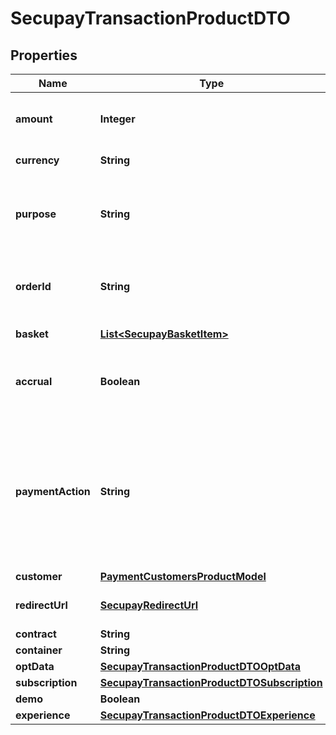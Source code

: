 
# SecupayTransactionProductDTO

## Properties
Name | Type | Description | Notes
------------ | ------------- | ------------- | -------------
**amount** | **Integer** | Total amount of payment in cents (or the smallest cash unit of the relevant currency) | 
**currency** | **String** | ISO 4217 code of currency, eg EUR for Euro. | 
**purpose** | **String** | The purpose of the payment. This is the later assignment of the payment is for example on the account statement of the buyer. | 
**orderId** | **String** | Specifying an order number. Depending on the contract setting, this must be unique for each payment. | 
**basket** | [**List&lt;SecupayBasketItem&gt;**](SecupayBasketItem.md) | A list of items that are being purchased. | 
**accrual** | **Boolean** | Indicates whether the payment is locked for pay-out (TRUE) or not (FALSE). Standard value here is FALSE. | 
**paymentAction** | **String** | Specifies whether a pre-authorization (\&quot;authorization\&quot;) or instant payment (\&quot;sale\&quot;) is to be performed. Standard value here is \&quot;sale\&quot;. The collection of the pre-authorized payment is made with the \&quot;capture\&quot; command. | 
**customer** | [**PaymentCustomersProductModel**](PaymentCustomersProductModel.md) | The customer object | 
**redirectUrl** | [**SecupayRedirectUrl**](SecupayRedirectUrl.md) | A list of redirect urls used for the payment checkout page | 
**contract** | **String** | Contract id | 
**container** | **String** | Container id | 
**optData** | [**SecupayTransactionProductDTOOptData**](SecupayTransactionProductDTOOptData.md) |  | 
**subscription** | [**SecupayTransactionProductDTOSubscription**](SecupayTransactionProductDTOSubscription.md) |  | 
**demo** | **Boolean** | Demo | 
**experience** | [**SecupayTransactionProductDTOExperience**](SecupayTransactionProductDTOExperience.md) |  | 



